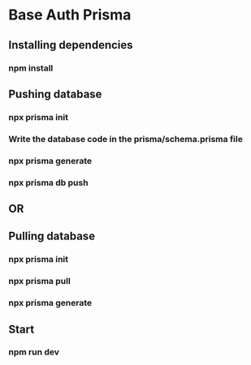 # Base Auth Prisma

## Installing dependencies
### npm install

## Pushing database
### npx prisma init
### Write the database code in the prisma/schema.prisma file
### npx prisma generate
### npx prisma db push

## OR

## Pulling database
### npx prisma init
### npx prisma pull
### npx prisma generate

## Start
### npm run dev
